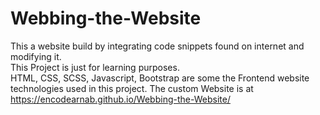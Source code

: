 # Webbing-the-Website
This a website build by integrating code snippets found on internet and modifying it.  
This Project is just for learning purposes.  
HTML, CSS, SCSS, Javascript, Bootstrap are some the Frontend website technologies used in this project. 
The custom Website is at https://encodearnab.github.io/Webbing-the-Website/
